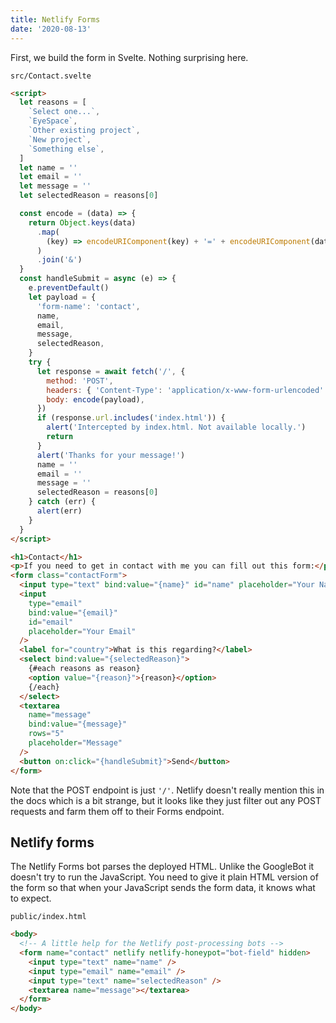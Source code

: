 ```yaml
---
title: Netlify Forms
date: '2020-08-13'
---
```


First, we build the form in Svelte.
Nothing surprising here.

`src/Contact.svelte`

```html
<script>
  let reasons = [
    `Select one...`,
    `EyeSpace`,
    `Other existing project`,
    `New project`,
    `Something else`,
  ]
  let name = ''
  let email = ''
  let message = ''
  let selectedReason = reasons[0]

  const encode = (data) => {
    return Object.keys(data)
      .map(
        (key) => encodeURIComponent(key) + '=' + encodeURIComponent(data[key]),
      )
      .join('&')
  }
  const handleSubmit = async (e) => {
    e.preventDefault()
    let payload = {
      'form-name': 'contact',
      name,
      email,
      message,
      selectedReason,
    }
    try {
      let response = await fetch('/', {
        method: 'POST',
        headers: { 'Content-Type': 'application/x-www-form-urlencoded' },
        body: encode(payload),
      })
      if (response.url.includes('index.html')) {
        alert('Intercepted by index.html. Not available locally.')
        return
      }
      alert('Thanks for your message!')
      name = ''
      email = ''
      message = ''
      selectedReason = reasons[0]
    } catch (err) {
      alert(err)
    }
  }
</script>

<h1>Contact</h1>
<p>If you need to get in contact with me you can fill out this form:</p>
<form class="contactForm">
  <input type="text" bind:value="{name}" id="name" placeholder="Your Name" />
  <input
    type="email"
    bind:value="{email}"
    id="email"
    placeholder="Your Email"
  />
  <label for="country">What is this regarding?</label>
  <select bind:value="{selectedReason}">
    {#each reasons as reason}
    <option value="{reason}">{reason}</option>
    {/each}
  </select>
  <textarea
    name="message"
    bind:value="{message}"
    rows="5"
    placeholder="Message"
  />
  <button on:click="{handleSubmit}">Send</button>
</form>
```

Note that the POST endpoint is just `'/'`.
Netlify doesn't really mention this in the docs which is a bit strange, but it looks like they just filter out any POST requests and farm them off to their Forms endpoint.

## Netlify forms

The Netlify Forms bot parses the deployed HTML.
Unlike the GoogleBot it doesn't try to run the JavaScript.
You need to give it plain HTML version of the form so that when your JavaScript sends the form data, it knows what to expect.

`public/index.html`

```html
<body>
  <!-- A little help for the Netlify post-processing bots -->
  <form name="contact" netlify netlify-honeypot="bot-field" hidden>
    <input type="text" name="name" />
    <input type="email" name="email" />
    <input type="text" name="selectedReason" />
    <textarea name="message"></textarea>
  </form>
</body>
```
